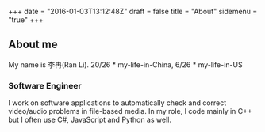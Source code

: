 +++
date = "2016-01-03T13:12:48Z"
draft = false
title = "About"
sidemenu = "true"
+++

## About me

My name is 李冉(Ran Li). 20/26 * my-life-in-China, 6/26 * my-life-in-US

### Software Engineer

I work on software applications to automatically check and correct video/audio problems in file-based media. In my role, I code mainly in C++ but I often use C#, JavaScript and Python as well.

